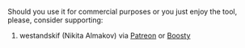 Should you use it for commercial purposes or you just enjoy the tool, please,
consider supporting:

1. westandskif (Nikita Almakov) via
   [Patreon](https://www.patreon.com/westandskif) or
   [Boosty](https://boosty.to/westandskif)
